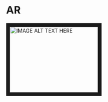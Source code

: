 # AR

<a href="http://www.youtube.com/watch?feature=player_embedded&v=8J_dtgyJleE
" target="_blank"><img src="http://img.youtube.com/vi/8J_dtgyJleE/0.jpg" 
alt="IMAGE ALT TEXT HERE" width="240" height="180" border="10"/></a>

